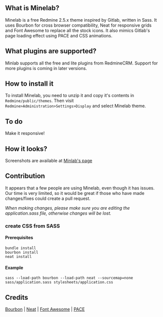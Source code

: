 ## What is Minelab?

Minelab is a free Redmine 2.5.x theme inspired by Gitlab, written in Sass. It uses Bourbon for cross browser compatibility, Neat for responsive grids and Font Awesome to replace all the stock icons. It also mimics Gitlab's page loading effect using PACE and CSS animations.

## What plugins are supported?

Minlab supports all the free and lite plugins from RedmineCRM. Support for more plugins is coming in later versions.

## How to install it

To install Minelab, you need to unzip it and copy it's contents in `Redmine/public/themes`. Then visit `Redmine>Administration>Settings>Display` and select Minelab theme.

## To do

Make it responsive!

## How it looks?

Screenshots are available at [Minlab's page](http://hardpixel.github.io/minelab/)

## Contribution

It appears that a few people are using Minelab, even though it has issues. Our time is very limited, so it would be great if those who have made changes/fixes could create a pull request.

*When making changes, please make sure you are editing the application.sass file, otherwise changes will be lost.*

### create CSS from SASS

#### Prerequisites

```
bundle install
bourbon install
neat install
```

#### Example

```
sass --load-path bourbon --load-path neat --sourcemap=none sass/application.sass stylesheets/application.css
```

## Credits

[Bourbon](http://bourbon.io/) | [Neat](http://neat.bourbon.io/) | [Font Awesome](http://fontawesome.io/) | [PACE](http://github.hubspot.com/pace/)
